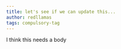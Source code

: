```yaml
---
title: let's see if we can update this...
author: redllamas
tags: compulsory-tag
---
```

I think this needs a body
